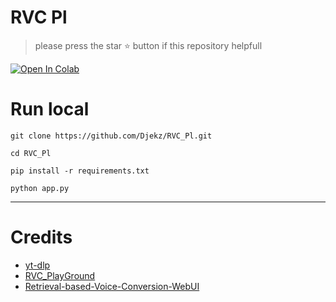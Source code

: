 # RVC Pl

>please press the star ⭐ button if this repository helpfull




[![Open In Colab](https://colab.research.google.com/assets/colab-badge.svg)](https://colab.research.google.com/github/Blane187/RVC_Pl/blob/main/RVC_Pl.ipynb)





# Run local

```
git clone https://github.com/Djekz/RVC_Pl.git
```

```
cd RVC_Pl
```
```
pip install -r requirements.txt
```

```
python app.py
```

-------------------------------------------------------------------------------------------------------------------------------------------------------------------------------------------



# Credits 

- [yt-dlp](https://github.com/yt-dlp/yt-dlp.git)
- [RVC_PlayGround](https://huggingface.co/spaces/Rejekts/RVC_PlayGround)
- [Retrieval-based-Voice-Conversion-WebUI](https://github.com/RVC-Project/Retrieval-based-Voice-Conversion-WebUI.git)




